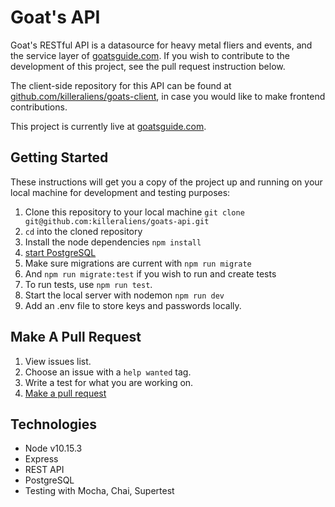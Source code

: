 # Goat's API

Goat's RESTful API is a datasource for heavy metal fliers and events, and the service layer of [goatsguide.com](https://goatsguide.com). If you wish to contribute to the development of this project, see the pull request instruction below.

The client-side repository for this API can be found at [github.com/killeraliens/goats-client](https://github.com/killeraliens/goats-client), in case you would like to make frontend contributions.

This project is currently live at [goatsguide.com](https://goatsguide.com).


## Getting Started

These instructions will get you a copy of the project up and running on your local machine for development and testing purposes:

1. Clone this repository to your local machine `git clone git@github.com:killeraliens/goats-api.git`
2. `cd` into the cloned repository
4. Install the node dependencies `npm install`
5. [start PostgreSQL](https://www.robinwieruch.de/postgres-sql-macos-setup)
6. Make sure migrations are current with `npm run migrate`
8. And `npm run migrate:test` if you wish to run and create tests
9. To run tests, use `npm run test`.
7. Start the local server with nodemon `npm run dev`
8. Add an .env file to store keys and passwords locally.

## Make A Pull Request

1. View issues list.
2. Choose an issue with a `help wanted` tag.
3. Write a test for what you are working on.
4. [Make a pull request](https://help.github.com/en/github/collaborating-with-issues-and-pull-requests/creating-a-pull-request)

## Technologies
- Node v10.15.3
- Express
- REST API
- PostgreSQL
- Testing with Mocha, Chai, Supertest
